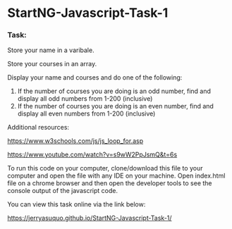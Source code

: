 # StartNG-Javascript-Task-1

### Task: 

Store your name in a varibale. 

Store your courses in an array. 

Display your name and courses and do one of the following: 

1. If the number of courses you are doing is an odd number, find and display all odd numbers from 1-200 (inclusive)
2. If the number of courses you are doing is an even number, find and display all even numbers from 1-200 (inclusive)

Additional resources: 

https://www.w3schools.com/js/js_loop_for.asp

https://www.youtube.com/watch?v=s9wW2PpJsmQ&t=6s

To run this code on your computer, clone/download this file to your computer and open the file with any IDE on your machine. Open index.html file on a chrome browser and then open the developer tools to see the console output of the javascript code.

You can view this task online via the link below:

https://jerryasuquo.github.io/StartNG-Javascript-Task-1/
